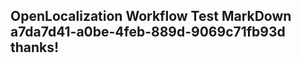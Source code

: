 <properties
ms.topic="hero-topic"
ms.test1="hero-topic"
ms.test2="test"/>


## OpenLocalization Workflow Test MarkDown a7da7d41-a0be-4feb-889d-9069c71fb93d thanks!



<!--HONumber=Sep16_HO1-->


